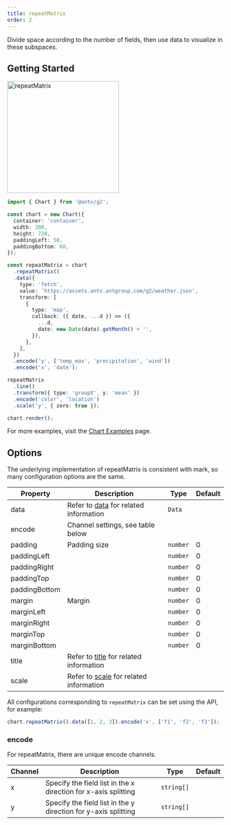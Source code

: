 ```yaml
---
title: repeatMatrix
order: 2
---
```


Divide space according to the number of fields, then use data to visualize in these subspaces.

## Getting Started

<img alt="repeatMatrix" src="https://mdn.alipayobjects.com/mdn/huamei_qa8qxu/afts/img/A*MhTMTrLKT5UAAAAAAAAAAAAADmJ7AQ" width="260" />

```ts
import { Chart } from '@antv/g2';

const chart = new Chart({
  container: 'container',
  width: 300,
  height: 720,
  paddingLeft: 50,
  paddingBottom: 60,
});

const repeatMatrix = chart
  .repeatMatrix()
  .data({
    type: 'fetch',
    value: 'https://assets.antv.antgroup.com/g2/weather.json',
    transform: [
      {
        type: 'map',
        callback: ({ date, ...d }) => ({
          ...d,
          date: new Date(date).getMonth() + '',
        }),
      },
    ],
  })
  .encode('y', ['temp_max', 'precipitation', 'wind'])
  .encode('x', 'date');

repeatMatrix
  .line()
  .transform({ type: 'groupX', y: 'mean' })
  .encode('color', 'location')
  .scale('y', { zero: true });

chart.render();
```

For more examples, visit the [Chart Examples](/en/examples) page.

## Options

The underlying implementation of repeatMatrix is consistent with mark, so many configuration options are the same.

| Property      | Description                                                              | Type     | Default |
| ------------- | ------------------------------------------------------------------------ | -------- | ------- |
| data          | Refer to [data](/en/manual/core/data/overview) for related information   | `Data`   |         |
| encode        | Channel settings, see table below                                        |          |         |
| padding       | Padding size                                                             | `number` | 0       |
| paddingLeft   |                                                                          | `number` | 0       |
| paddingRight  |                                                                          | `number` | 0       |
| paddingTop    |                                                                          | `number` | 0       |
| paddingBottom |                                                                          | `number` | 0       |
| margin        | Margin                                                                   | `number` | 0       |
| marginLeft    |                                                                          | `number` | 0       |
| marginRight   |                                                                          | `number` | 0       |
| marginTop     |                                                                          | `number` | 0       |
| marginBottom  |                                                                          | `number` | 0       |
| title         | Refer to [title](/en/manual/component/title) for related information     |          |         |
| scale         | Refer to [scale](/en/manual/core/scale/overview) for related information |          |         |

All configurations corresponding to `repeatMatrix` can be set using the API, for example:

```ts
chart.repeatMatrix().data([1, 2, 3]).encode('x', ['f1', 'f2', 'f3']);
```

### encode

For repeatMatrix, there are unique encode channels.

| Channel | Description                                                    | Type       | Default |
| ------- | -------------------------------------------------------------- | ---------- | ------- |
| x       | Specify the field list in the x direction for x-axis splitting | `string[]` |         |
| y       | Specify the field list in the y direction for y-axis splitting | `string[]` |         |
